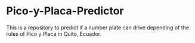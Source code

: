 # Pico-y-Placa-Predictor
This is a repository to predict if a number plate can drive depending of the rules of Pico y Placa in Quito, Ecuador.
